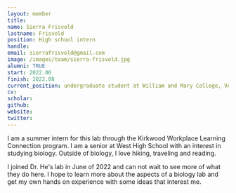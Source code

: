 ```yaml
---
layout: member
title:
name: Sierra Frisvold
lastname: Frisvold
position: High school intern
handle:
email: sierrafrisvold@gmail.com
image: /images/team/sierra-frisvold.jpg
alumni: TRUE
start: 2022.06
finish: 2022.08
current_position: undergraduate student at William and Mary College, VA
cv:
scholar:
github:
website:
twitter:
---
```


I am a summer intern for this lab through the Kirkwood Workplace Learning Connection program. I am a senior at West High School with an interest in studying biology. Outside of biology, I love hiking, traveling and reading.

I joined Dr. He's lab in June of 2022 and can not wait to see more of what they do here. I hope to learn more about the aspects of a biology lab and get my own hands on experience with some ideas that interest me.

